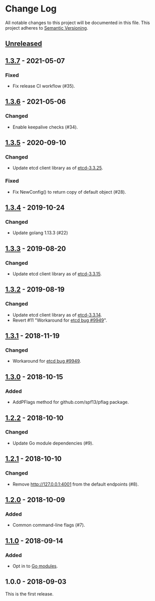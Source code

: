 # Change Log

All notable changes to this project will be documented in this file.
This project adheres to [Semantic Versioning](http://semver.org/).

## [Unreleased]

## [1.3.7] - 2021-05-07
### Fixed
- Fix release CI workflow (#35).

## [1.3.6] - 2021-05-06
### Changed
- Enable keepalive checks (#34).

## [1.3.5] - 2020-09-10
### Changed
- Update etcd client library as of [etcd-3.3.25](https://github.com/etcd-io/etcd/releases/tag/v3.3.25).

### Fixed
- Fix NewConfig() to return copy of default object (#28).

## [1.3.4] - 2019-10-24
### Changed
- Update golang 1.13.3 (#22)

## [1.3.3] - 2019-08-20
### Changed
- Update etcd client library as of [etcd-3.3.15](https://github.com/etcd-io/etcd/releases/tag/v3.3.15).

## [1.3.2] - 2019-08-19
### Changed
- Update etcd client library as of [etcd-3.3.14](https://github.com/etcd-io/etcd/releases/tag/v3.3.14).
- Revert #11 "Workaround for [etcd bug #9949](https://github.com/etcd-io/etcd/issues/9949)".

## [1.3.1] - 2018-11-19
### Changed
- Workaround for [etcd bug #9949](https://github.com/etcd-io/etcd/issues/9949).

## [1.3.0] - 2018-10-15
### Added
- AddPFlags method for github.com/spf13/pflag package.

## [1.2.2] - 2018-10-10
### Changed
- Update Go module dependencies (#9).

## [1.2.1] - 2018-10-10
### Changed
- Remove http://127.0.0.1:4001 from the default endpoints (#8).

## [1.2.0] - 2018-10-09
### Added
- Common command-line flags (#7).

## [1.1.0] - 2018-09-14
### Added
- Opt in to [Go modules](https://github.com/golang/go/wiki/Modules).

## 1.0.0 - 2018-09-03

This is the first release.

[Unreleased]: https://github.com/cybozu-go/etcdutil/compare/v1.3.7...HEAD
[1.3.7]: https://github.com/cybozu-go/etcdutil/compare/v1.3.6...v1.3.7
[1.3.6]: https://github.com/cybozu-go/etcdutil/compare/v1.3.5...v1.3.6
[1.3.5]: https://github.com/cybozu-go/etcdutil/compare/v1.3.4...v1.3.5
[1.3.4]: https://github.com/cybozu-go/etcdutil/compare/v1.3.3...v1.3.4
[1.3.3]: https://github.com/cybozu-go/etcdutil/compare/v1.3.2...v1.3.3
[1.3.2]: https://github.com/cybozu-go/etcdutil/compare/v1.3.1...v1.3.2
[1.3.1]: https://github.com/cybozu-go/etcdutil/compare/v1.3.0...v1.3.1
[1.3.0]: https://github.com/cybozu-go/etcdutil/compare/v1.2.2...v1.3.0
[1.2.2]: https://github.com/cybozu-go/etcdutil/compare/v1.2.1...v1.2.2
[1.2.1]: https://github.com/cybozu-go/etcdutil/compare/v1.2.0...v1.2.1
[1.2.0]: https://github.com/cybozu-go/etcdutil/compare/v1.1.0...v1.2.0
[1.1.0]: https://github.com/cybozu-go/etcdutil/compare/v1.0.0...v1.1.0
